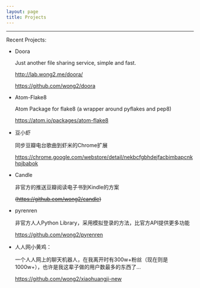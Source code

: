 ```yaml
---
layout: page
title: Projects
---
```


------------------

Recent Projects:

* Doora

  Just another file sharing service, simple and fast.

  <http://lab.wong2.me/doora/>

  <https://github.com/wong2/doora>

* Atom-Flake8

  Atom Package for flake8 (a wrapper around pyflakes and pep8)

  <https://atom.io/packages/atom-flake8>

* 豆小虾

  同步豆瓣电台歌曲到虾米的Chrome扩展

  <https://chrome.google.com/webstore/detail/nekbcfgbhdejfacbimbapcnkhpjbabok>

* Candle

  非官方的推送豆瓣阅读电子书到Kindle的方案

  <del>(https://github.com/wong2/candle)</del><br>

* pyrenren

  非官方人人Python Library，采用模拟登录的方法，比官方API提供更多功能

  <https://github.com/wong2/pyrenren>

* 人人网小黄鸡：

  一个人人网上的聊天机器人，在我离开时有300w+粉丝（现在则是1000w+），也许是我这辈子做的用户数最多的东西了...

  <https://github.com/wong2/xiaohuangji-new>
